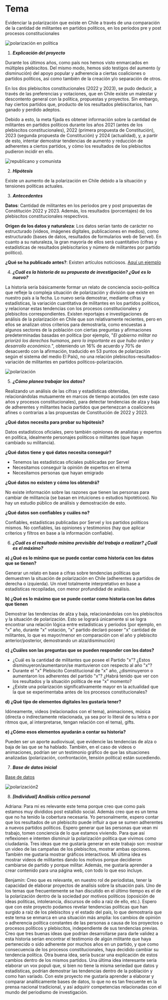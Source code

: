 # Tema 

Evidenciar la polarización que existe en Chile a través de una comparación de la cantidad de militantes en partidos políticos, en los períodos pre y post procesos constitucionales 

![polarización en política](https://redaccion.nexos.com.mx/wp-content/uploads/2022/09/polarizacion.jpg)

1. __*Explicación del proyecto*__

Durante los últimos años, como país nos hemos visto enmarcados en múltiples plebiscitos. Del mismo modo, hemos sido testigos del aumento (y disminución) del apoyo popular y adherencia a ciertas coaliciones o partidos políticos, así como también de la creación y/o separación de otros.

En los dos plebiscitos constitucionales (2022 y 2023), se pudo deducir, a través de las preferencias y votaciones, que en Chile existe un malestar y descontento general con la política, propuestas y proyectos. Sin embargo, hay ciertos partidos que, producto de los resultados plebiscitarios, han ganado y perdido adeptos. 

Debido a esto, la meta fijada es obtener información sobre la cantidad de militantes en partidos políticos durante los años 2021 (antes de los plebiscitos constitucionales), 2022 (primera propuesta de Constitución), 2023 (segunda propuesta de Constitución) y 2024 (actualidad), y, a partir de esto, intentar demostrar tendencias de aumento y reducción de adherentes a ciertos partidos, y cómo los resultados de los plebiscitos pudieron incidir en ello.

![republicano y comunista](https://static.emol.cl/emol50/Fotos/2024/03/04/file_20240304110402.jpg)

2. __*Hipótesis*__

Existe un aumento de la polarización en Chile debido a la situación y tensiones políticas actuales.

3. __*Antecedentes*__

__Datos__: Cantidad de militantes en los períodos pre y post propuestas de Constitución 2022 y 2023. Además, los resultados (porcentajes) de los plebiscitos constitucionales respectivos. 

__Origen de los datos y naturaleza__: Los datos serían tanto de carácter no estructurado (videos, imágenes digitales, publicaciones en medios), como estructurado (bases de datos, resultados de formularios web de Servel). En cuanto a su naturaleza, la gran mayoría de ellos será cuantitativo (cifras y estadísticas de resultados plebiscitarios y número de militantes por partido político). 

__¿Qué se ha publicado antes?__: Existen artículos noticiosos. [Aquí un ejemplo](https://elpais.com/chile/2023-11-23/chile-mide-sus-polarizaciones-radiografia-de-sus-grandes-diferencias-y-consensos.html)

4. __*¿Cuál es la historia de su propuesta de investigación? ¿Qué es lo nuevo?*__

La historía sería básicamente formar un relato de conciencia socio-política que refleje la compleja situación de polarización y división que existe en nuestro país a la fecha. Lo nuevo sería demostrar, mediante cifras y estadísticas,  la variación cuantitativa de militantes en los partidos políticos, y relacionar estas tendencias con los procesos constitucionales y plebiscitos correspondientes. Existen reportajes e investigaciones de análisis de la polarización en Chile que son relativamente recientes, pero en ellos se analizan otros criterios para demostrarla, como encuestas a algunos sectores de la población con ciertas preguntas y afirmaciones predeterminadas basadas en política (por ejemplo,  "_El gobierno militar no priorizó los derechos humanos, pero lo importante es que hubo orden y desarrollo económico._", obteniendo un 16% de acuerdo y 70% de desacuerdo con la afirmación, traducido en 53 puntos de polarización según el sistema del medio El País), no una relación plebiscitos-resultados-variación de militantes en partidos políticos-polarización.

![polarización](https://www.forumlibertas.com/wp-content/uploads/2019/03/Polarizaci%C3%B3n.jpg)

5. __*¿Cómo planea trabajar los datos?*__ 

Realizando un análisis de las cifras y estadísticas obtenidas, relacionándolas mutuamente en marcos de tiempo acotados (en este caso años y procesos constitucionales), para detectar tendencias de alza y baja de adherentes y militantes hacia partidos que pertenezcan a coaliciones afines o contrarias a las propuestas de Constitución de 2022 y 2023. 

**¿Qué datos necesita para probar su hipótesis?** 

Datos estadísticos oficiales, pero también opiniones de analistas y expertos en política, idealmente personajes políticos o militantes (que hayan cambiado su militancia). 

**¿Qué datos tiene y qué datos necesita conseguir?**
* Tenemos las estadísticas oficiales publicadas por Servel
* Necesitamos conseguir la opinión de expertos en el tema 
* Necesitamos personas que hayan emigrado 

**¿Qué datos no existen y cómo los obtendrá?**

No existe información sobre las razones que tienen las personas para cambiar de militancia (se basan en intuiciones o estudios hipotéticos). No hay un estudio público de análisis y demostración de esto. 

**¿Qué datos son confiables y cuáles no?**

Confiables, estadísticas publicadas por Servel y los partidos políticos mismos. No confiables, las opiniones y testimonios (hay que aplicar criterios y filtros en base a la información confiable).

6. __*¿Cuál es el resultado mínimo previsible del trabajo a realizar? ¿Cuál es el máximo?*__

**a) ¿Qué es lo mínimo que se puede contar como historia con los datos que se tienen?**

Generar un relato en base a cifras sobre tendencias políticas que demuestren la situación de polarización en Chile (adherentes a partidos de derecha o izquierda). Un nivel totalmente interpretativo en base a estadísticas recopiladas, con menor profundidad de análisis.

**b) ¿Qué es lo máximo que se puede contar como historia con los datos que tienen**

Demostrar las tendencias de alza y baja, relacionándolas con los plebiscitos y la situación de polarización. Esto se logrará únicamente si se logra encontrar una relación lógica entre estadísticas y períodos (por ejemplo, en "x" año, durante "x" votación, "x" partido declaró poseer "x" cantidad de militantes, lo que es mayor/menor en comparación con el año y plebiscito anterior/posterior, demostrando un alza/disminución)

**c) ¿Cuáles son las preguntas que se pueden responder con los datos?** 

- ¿Cuál es la cantidad de militantes que posee el Partido "x"? ¿Estos disminuyeron/aumentaron/se mantuvieron con respecto al año "x"?
- Durante el "x" Plebiscito Constitucional de "x" año, ¿disminuyeron o aumentaron los adherentes del partido "x"? ¿Habrá tenido que ver con los resultados y la situación política de ese "x" momento?
- ¿Existe una polarización significativamente mayor en la actualidad que la que se experimentaba antes de los procesos constitucionales?

**d) ¿Qué tipo de elementos digitales les gustaría tener?**

Idóneamente, videos (relacionados con el tema), animaciones, música (directa o indirectamente relacionada, ya sea por lo literal de su letra o por ritmos que, al interpretarse, tengan relación con el tema), gifts. 

**e) ¿Cómo esos elementos ayudarán a contar su historia?**

Pueden ser un aporte audiovisual, que evidencie las tendencias de alza o baja de las que se ha hablado. También, en el caso de videos o animaciones, podrían ser un testimonio gráfico de que las situaciones analizadas (polarización, confrontación, tensión política) están sucediendo.

7. __*Base de datos inicial*__

[Base de datos](bdatos.csv.csv)

![polarización2](https://dccs.udd.cl/files/2020/08/polarizacion.jpg)

8. __*[Individual] Análisis crítico personal*__

Adriana: Para mi es relevante este tema porque creo que como país estamos muy divididos post estallido social. Además creo que es un tema que no ha tenido la cobertura necesaria. Yo personalmente, espero contar que los resultados de un plebiscito puede influir a que se sumen adherentes a nuevos partidos políticos. Espero generar que las personas que vean mi trabajo, tomen conciencia de lo que estamos viviendo. Para que así reflexionen e intenten disminuir la polarización política que vivimos como ciudadanía. Tres ideas que me gustaría generar en este trabajo son: mostrar un video de las campañas de los plebiscitos, mostrar ambas opciones. También me gustaría mostrar gráficos interactivos. Mi última idea es mostrar videos de militantes dando los motivos porque decidieron cambiarse de partido y porque militar. Además, me gustaría aprender a crear contenido para una página web, con todo lo que eso incluye. 

Benjamín: Creo que es relevante, en nuestro rol de periodistas, tener la capacidad de elaborar proyectos de analísis sobre la situación país. Uno de los temas que frecuentemente se han discutido en el último tiempo es el de la polarización dentro de la sociedad por motivos políticos (oposición de ideas políticas, intolerancia, discursos de odio a raíz de ello, etc.). Espero que con este proyecto podamos revelar tendencias políticas que han surgido a raíz de los plebiscitos y el estado del país, lo que demostraría que este tema se enmarca en una situación más amplia: los cambios de opinión o adherencia política constantes de las personas a causa de los proyectos o procesos políticos y plebiscitos, independiente de sus tendencias previas. Creo que tres buenas ideas que podrían desarrollarse para darle validez a esta historia serían encontrar el testimonio de algún militante que haya pertenecido o sido adherente por muchos años en un partido, y que como consecuencia de los procesos constitucionales, haya decidido cambiar su tendencia política. Otra buena idea, sería buscar una explicación de estos cambios dentro de los mismos partidos. Una última idea interesante sería elaborar un vox populi que, si bien no tiene la misma seriedad que datos y estadísticas, podrían demostrar las tendencias dentro de la población y como han variado. Con este proyecto me gustaría aprender a elaborar y comparar analíticamente bases de datos, lo que no es tan frecuente en la prensa nacional tradicional, y así adquirir competencias relacionadas con el mundo del periodismo de investigación. 